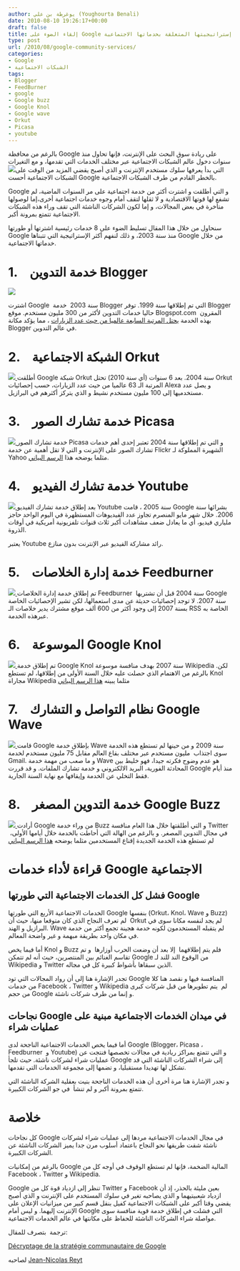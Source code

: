 ```yaml
---
author: يوغرطة بن علي (Youghourta Benali)
date: 2010-08-10 19:26:17+00:00
draft: false
title: إلقاء الضوء على Google و إستراتيجيتها المتعلقة بخدماتها الاجتماعية
type: post
url: /2010/08/google-community-services/
categories:
- Google
- الشبكات الاجتماعية
tags:
- Blogger
- FeedBurner
- google
- Google buzz
- Google Knol
- Google wave
- Orkut
- Picasa
- youtube
---
```


بالرغم من محافظة Google على ريادة سوق البحث على الإنترنت، فإنها تحاول منذ سنوات دخول عالم الشبكات الاجتماعية عبر مختلف الخدمات التي تقدمها، و مع التغيرات التي بدأ يعرفها سلوك مستخدم الإنترنت و الذي أصبح يقضي المزيد من الوقت على[![](https://socialmedia4arab.com/wp-content/uploads/2010/08/google-services.png)
](https://socialmedia4arab.com/wp-content/uploads/2010/08/google-services.png)الشبكات الاجتماعية أحست Google بالخطر القادم من طرف الشبكات الاجتماعية.

Google و التي أطلقت و اشترت أكثر من خدمة اجتماعية على مر السنوات الماضية، لم تشفع لها قوتها الاقتصادية و لا ثقلها لتقف أمام وجوه خدمات اجتماعية أخرى،إما لوصولها متأخرة في بعض المجالات، و إما لكون الشركات الناشئة التي تقف وراء هذه الشبكات الاجتماعية تتمتع بمرونة أكبر.

سنحاول من خلال هذا المقال تسليط الضوء على 8 خدمات رئيسية اشترتها أو طورتها Google منذ سنة 2003، و ذلك لنفهم أكثر الإستراتيجية التي تتبناها Google من خلال خدماتها الاجتماعية.

<!-- more -->


# 1.    خدمة التدوين Blogger


[![](https://socialmedia4arab.com/wp-content/uploads/2010/08/Blogger-Logo-150x150.jpg)
](https://socialmedia4arab.com/wp-content/uploads/2010/08/Blogger-Logo.jpg)

اشترت Google  سنة 2003  خدمة Blogger التي تم إطلاقها سنة 1999. توفر Blogger حاليا خدمات التدوين لأكثر من 300 مليون مستخدم. موقع Blogspot.com  المقرون بهذه الخدمة [يحتل المرتبة السابعة عالميا من حيث عدد الزيارات](http://www.google.com/adplanner/static/top1000/) ، مما يؤكد مكانة Blogger في عالم التدوين.


# 2.    الشبكة الاجتماعية Orkut


[![](https://socialmedia4arab.com/wp-content/uploads/2010/08/orkut_logo-150x150.jpg)
](https://socialmedia4arab.com/wp-content/uploads/2010/08/orkut_logo.jpg)أطلقت Google شبكة Orkut سنة 2004. بعد 6 سنوات (أي سنة 2010) تحتل Orkut المرتبة الـ 63 عالميا من حيث عدد الزيارات، حسب إحصائيات Alexa و يصل عدد مستخدميها إلى 100 مليون مستخدم نشيط و الذي يتركز أكثرهم في البرازيل.


# 3.    خدمة تشارك الصور Picasa


[![](https://socialmedia4arab.com/wp-content/uploads/2010/08/picasa-logo-150x150.png)
](https://socialmedia4arab.com/wp-content/uploads/2010/08/picasa-logo.png)خدمة تشارك الصور Picasa و التي تم إطلاقها سنة 2004 تعتبر إحدى أهم خدمات تشارك الصور على الإنترنت و التي لا تقل أهمية عن خدمة Flickr الشهيرة المملوكة لـ Yahoo مثلما يوضحه هذا [الرسم البياني](http://www.google.com/trends?q=Flickr,+picasa&ctab=0&geo=all&date=all&sort=1).


# 4.    خدمة تشارك الفيديو Youtube


[![](https://socialmedia4arab.com/wp-content/uploads/2010/08/youtube-logo-150x150.png)
](https://socialmedia4arab.com/wp-content/uploads/2010/08/youtube-logo.png)بعد إطلاق خدمة تشارك الفيديو Youtube سنة 2005 ، قامت Google بشرائها سنة 2006. خلال شهر مايو المنصرم تجاوز عدد الفيديوهات المستظهرة في اليوم الواحد حاجز ملياري فيديو، أي ما يعادل ضعف مشاهدات أكبر ثلاث قنوات تلفزيونية أمريكية في أوقات الذروة.

يعتبر Youtube رائد مشاركة الفيديو عبر الإنترنت بدون منازع.


# 5.    خدمة إدارة الخلاصات Feedburner


[![](https://socialmedia4arab.com/wp-content/uploads/2010/08/feedburner-logo-150x150.png)
](https://socialmedia4arab.com/wp-content/uploads/2010/08/feedburner-logo.png)تم إطلاق خدمة إدارة الخلاصات Feedburner  سنة 2004 قبل أن تشتريها Google سنة 2007. لا توجد إحصائيات حديثة عن مدى استعمالها، لكن تشير الإحصائيات الخاصة بسنة 2007 إلى وجود أكثر من 600 ألف موقع مشترك يدير خلاصات الـ RSS الخاصة به عبرهذه الخدمة.


# 6.    الموسوعة Google Knol


[![](https://socialmedia4arab.com/wp-content/uploads/2010/08/google-knol-logo.jpg)
](https://socialmedia4arab.com/wp-content/uploads/2010/08/google-knol-logo.jpg)تم إطلاق خدمة Google Knol سنة 2007 بهدف منافسة موسوعة Wikipedia .لكن بالرغم من الاهتمام الذي حصلت عليه خلال السنة الأولى من إطلاقها، لم تستطع Knol مجاراة Wikipedia مثلما يبينه [هذا الرسم البياني](http://www.google.com/trends?q=knol,+wikipedia)


# 7.    نظام التواصل و التشارك Google Wave


[![](https://socialmedia4arab.com/wp-content/uploads/2010/08/google_wave_logo-150x150.jpg)
](https://socialmedia4arab.com/wp-content/uploads/2010/08/google_wave_logo.jpg)قامت Google بإطلاق خدمة Wave سنة 2009 و من حينها لم تستطع هذه الخدمة سوى اجتذاب  مليون مستخدم عبر مختلف بقاع العالم مقابل 75 مليون مستخدم لخدمة Gmail. و ما صعب من مهمة خدمة Wave هو عدم وضوح فكرته جيدا، فهو خليط بين المحادثة الفورية، البريد الالكتروني و خدمة تشارك الملفات. و قد قررت Google منذ أيام فقط التخلي عن الخدمة وإيقافها مع نهاية السنة الجارية.


# 8.    خدمة التدوين المصغر Google Buzz


[![](https://socialmedia4arab.com/wp-content/uploads/2010/08/google-buzz-logo-150x150.png)
](https://socialmedia4arab.com/wp-content/uploads/2010/08/google-buzz-logo.png)أرادت Google من وراء خدمة Buzz و التي أطلقتها خلال هذا العام منافسة Twitter في مجال التدوين المصغر. و بالرغم من الهالة التي أحاطت بالخدمة خلال أيامها الأولى،  لم تستطع هذه الخدمة الجديدة إقناع المستخدمين مثلما يوضحه [هذا الرسم البياني](http://www.google.com/trends?q=twitter,+google+buzz&ctab=0&geo=all&date=all&sort=0)


# قراءة لأداء خدمات Google الاجتماعية




## فشل كل الخدمات الاجتماعية التي طورتها Google


الخدمات الاجتماعية الأربع التي طورتها Google بنفسها (Orkut، Knol، Wave و Buzz) لم تعرف النجاح الذي كان متوقعا منها، حيث أن  Orkut لم يجد لنفسه مكانا سوى في البرازيل و الهند. Wave لم يتقبله المستخدمون لكونه خدمة هجينة تجمع أكثر من خدمة في مكان واحد بطريقة مبهمة و غير واضحة المعالم.

أما فيما يخص Knol و Buzz فلم يتم إطلاقهما  إلا بعد أن وضعت الحرب أوزارها  و تم تقاسم الغنائم بين المنتصرين، حيث أنه لم تتمكن Google من الوقوع الند للند لـ Wikipedia و Twitter الذين سبقاها بأشواط كبيرة كل في مجاله.

تجدر الإشارة هنا إلى أن رواد المجالات التي تود Google المنافسة فيها و نقصد هنا كلا من خدمات Facebook ، Twitter و Wikipedia لم  يتم تطويرها من قبل شركات كبرى من حجم Google و إنما من طرف شركات ناشئة.


## نجاحات Google في ميدان الخدمات الاجتماعية مبنية على عمليات شراء


أما فيما يخص الخدمات الاجتماعية الناجحة لدى Google (Blogger، Picasa ، Feedburner  و Youtube) و التي تتمتع بمراكز ريادية في مجالات تخصصها فنتجت عن عمليات شراء لشركات ناشئة. حيث تلجأ Google إلى شراء الشركات الناشئة التي قد تشكل لها تهديدا مستقبليا، و تضمها إلى مجموعة الخدمات التي تقدمها.

و تجدر الإشارة هنا مرة أخرى أن هذه الخدمات الناجحة بنيت بعقلية الشركة الناشئة التي تتمتع بمرونة أكبر و لم تنشأ  في جو الشركات الكبيرة.


# خلاصة


كل نجاحات Google في مجال الخدمات الاجتماعية مردها إلى عمليات شراء لشركات ناشئة شقت طريقها نحو النجاح باعتماد أسلوب مرن جدا يميز الشركات الناشئة عن الشركات الكبيرة.

بالرغم من إمكانيات Google المالية الضخمة، فإنها لم تستطع الوقوف في أوجه كل من Facebook ، Twitter و Wikipedia.

Google تنظر إلى ازدياد قوة كل من Twitter و Facebook بعين مليئة بالحذر، إذ أن ازدياد شعبيتيهما و الذي يصاحبه تغير في سلوك المستخدم على الإنترنت و الذي أصبح يقضي وقتا أكبر على الشبكات الاجتماعية كفيل بنقل قسم كبير من ميزانيات الإعلان على الإنترنت إليهما. و ليس أمام Google التي فشلت في إطلاق خدمة قوية منافسة سوى مواصلة شراء الشركات الناشئة للحفاظ على مكانتها في عالم الخدمات الاجتماعية.

ترجمة  بتصرف للمقال:

[Décryptage de la stratégie communautaire de Google](http://reyt.net/blog/reseaux-sociaux/decryptage-de-la-strategie-communautaire-de-google/)

لصاحبه [Jean-Nicolas Reyt](http://twitter.com/jnreyt)

